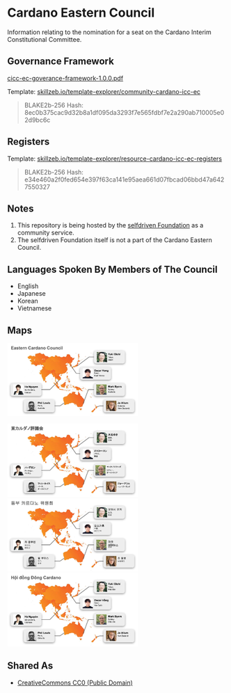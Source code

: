 # Cardano Eastern Council

Information relating to the nomination for a seat on the Cardano Interim Constitutional Committee.

## Governance Framework
[cicc-ec-goverance-framework-1.0.0.pdf](https://github.com/selfdriven-foundation/cardano-eastern-council/blob/main/cicc-ec-goverance-framework-1.0.0.pdf)

Template:
[skillzeb.io/template-explorer/community-cardano-icc-ec](https://skillzeb.io/template-explorer/community-cardano-icc-ec)
>BLAKE2b-256 Hash: 8ec0b375cac9d32b8a1df095da3293f7e565fdbf7e2a290ab710005e02d9bc6c

## Registers
Template: [skillzeb.io/template-explorer/resource-cardano-icc-ec-registers](https://skillzeb.io/template-explorer/resource-cardano-icc-ec-registers)
>BLAKE2b-256 Hash: e34e460a2f0fed654e397f63ca141e95aea661d07fbcad06bbd47a6427550327

## Notes
1. This repository is being hosted by the [selfdriven Foundation](https://selfdriven.foundation) as a community service.
2. The selfdriven Foundation itself is not a part of the Cardano Eastern Council.

## Languages Spoken By Members of The Council
- English
- Japanese
- Korean
- Vietnamese

## Maps

<a href="images/map-english.jpg"><img src="images/map-english.jpg" alt="english" width="300"/></a>

<img src="images/map-japanese.jpg" alt="english" width="300"/>

<img src="images/map-korean.jpg" alt="english" width="300"/>

<img src="images/map-vietnamese.jpg" alt="english" width="300"/>

## Shared As

- [CreativeCommons CC0 (Public Domain)](https://creativecommons.org/public-domain/cc0)


